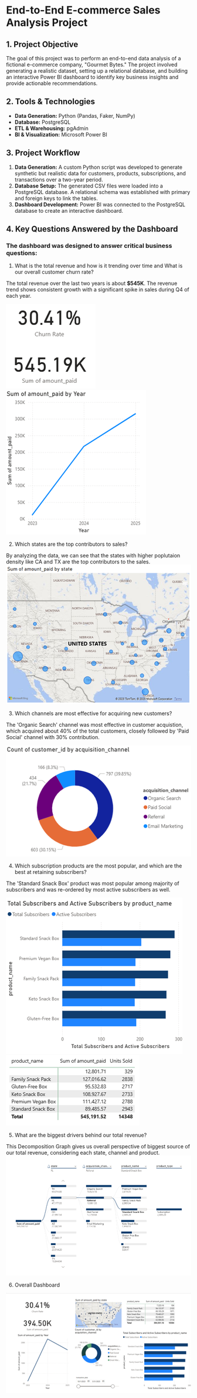 # End-to-End E-commerce Sales Analysis Project

## 1. Project Objective
The goal of this project was to perform an end-to-end data analysis of a fictional e-commerce company, "Gourmet Bytes." The project involved generating a realistic dataset, setting up a relational database, and building an interactive Power BI dashboard to identify key business insights and provide actionable recommendations.

## 2. Tools & Technologies
* **Data Generation:** Python (Pandas, Faker, NumPy)
* **Database:** PostgreSQL
* **ETL & Warehousing:** pgAdmin
* **BI & Visualization:** Microsoft Power BI

## 3. Project Workflow
1.  **Data Generation:** A custom Python script was developed to generate synthetic but realistic data for customers, products, subscriptions, and transactions over a two-year period.
2.  **Database Setup:** The generated CSV files were loaded into a PostgreSQL database. A relational schema was established with primary and foreign keys to link the tables.
3.  **Dashboard Development:** Power BI was connected to the PostgreSQL database to create an interactive dashboard.

## 4. Key Questions Answered by the Dashboard
### The dashboard was designed to answer critical business questions:

1.  What is the total revenue and how is it trending over time and What is our overall customer churn rate?

The total revenue over the last two years is about **$545K**. The revenue trend shows consistent growth with a significant spike in sales during Q4 of each year.

![Total Revenue](./images/Churn%20and%20Amount%20Paid.png)
![Revenue Trend Chart](images/revenue_trend.png)

2. Which states are the top contributors to sales?

By analyzing the data, we can see that the states with higher poplutaion density like CA and TX are the top contributors to the sales.
![Sales by State Map](images/sales_by_state.png)

3. Which channels are most effective for acquiring new customers?

The 'Organic Search' channel was most effective in customer acquistion, which acquired about 40% of the total customers, closely followed by 'Paid Social' channel with 30% contribution.

![Channel Acquisition](./images/Channel_Acquisition.png)

4. Which subscription products are the most popular, and which are the best at retaining subscribers?

The 'Standard Snack Box' product was most popular among majority of subscribers and was re-ordered by most active subscribers as well.

![Product Matrix](./images/Total%20and%20Active%20Subs.png)
![Popular Products among Subscribers](./images/Product%20Type%20and%20Units%20sold.png)

5. What are the biggest drivers behind our total revenue?

This Decomposition Graph gives us overall perspective of biggest source of our total revenue, considering each state, channel and product.
![Decomposition Graph](./images/Decomposition%20Tree.png)


6. Overall Dashboard

![Dashboard](./images/Dashboard%20final.png)